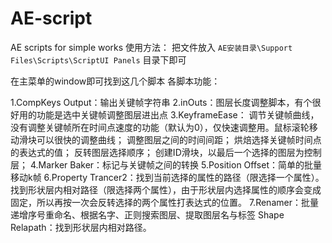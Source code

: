 # AE-script
AE scripts for simple works
使用方法：
把文件放入
`AE安装目录\Support Files\Scripts\ScriptUI Panels`
目录下即可

在主菜单的window即可找到这几个脚本
各脚本功能：

1.CompKeys Output：输出关键帧字符串
2.inOuts：图层长度调整脚本，有个很好用的功能是选中关键帧调整图层进出点
3.KeyframeEase：
  调节关键帧曲线，没有调整关键帧所在时间点速度的功能（默认为0），仅快速调整用。鼠标滚轮移动滑块可以很快的调整曲线；
  调整图层之间的时间间距；
  烘焙选择关键帧时间点的表达式的值；
  反转图层选择顺序；
  创建ID滑块，以最后一个选择的图层为控制层；
4.Marker Baker：标记与关键帧之间的转换
5.Position Offset：简单的批量移动k帧
6.Property Trancer2：找到当前选择的属性的路径（限选择一个属性）。找到形状层内相对路径（限选择两个属性），由于形状层内选择属性的顺序会变成固定，所以再按一次会反转选择的两个属性打表达式的位置。
7.Renamer：批量递增序号重命名、根据名字、正则搜索图层、提取图层名与标签
Shape Relapath：找到形状层内相对路径。
